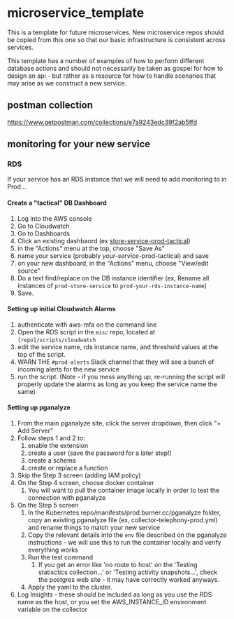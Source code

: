 # microservice_template
This is a template for future microservices. New microservice repos should be copied from this one so that our basic infrastructure is consistent across services.

This template has a number of examples of how to perform different database actions and should not necessarily be taken as gospel for how to design an api - but rather as a resource for how to handle scenarios that may arise as we construct a new service.  

## postman collection
https://www.getpostman.com/collections/e7a9243edc39f2ab5ffd

## monitoring for your new service
### RDS
If your service has an RDS instance that we will need to add monitoring to in Prod...
#### Create a "tactical" DB Dashboard
1. Log into the AWS console
2. Go to Cloudwatch
3. Go to Dashboards
4. Click an existing dashbaord (ex [store-service-prod-tactical](https://us-west-2.console.aws.amazon.com/cloudwatch/home?region=us-west-2#dashboards:name=store-service-prod-tactical))
5. in the "Actions" menu at the top, choose "Save As"
6. name your service (probably _your-service_-prod-tactical) and save
7. on your new dashboard, in the "Actions" menu, choose "View/edit source"
8. Do a text find/replace on the DB instance identifier (ex, Rename all instances of `prod-store-service` to `prod-your-rds-instance-name`)
9. Save.
#### Setting up initial Cloudwatch Alarms
1. authenticate with aws-mfa on the command line
2. Open the RDS script in the `misc` repo, located at `[repo]/scripts/cloudwatch`
3. edit the service name, rds instance name, and threshold values at the top of the script.
4. WARN THE `#prod-alerts` Slack channel that they will see a bunch of incoming alerts for the new service
5. run the script. (Note - if you mess anything up, re-running the script will properly update the alarms as long as you keep the service name the same)

#### Setting up pganalyze
1. From the main pganalyze site, click the server dropdown, then click "+ Add Server"
2. Follow steps 1 and 2 to:
    1. enable the extension
    2. create a user (save the password for a later step!)
    3. create a schema
    4. create or replace a function
3. Skip the Step 3 screen (adding IAM policy)
4. On the Step 4 screen, choose docker container
    1. You will want to pull the container image locally in order to test the connection with pganalyze
5. On the Step 5 screen
    1. In the Kubernetes repo/manifests/prod.burner.cc/pganalyze folder, copy an existing pganalyze file (ex, collector-telephony-prod.yml) and rename things to match your new service
    2. Copy the relevant details into the `env` file described on the pganalyze instructions - we will use this to run the container locally and verify everything works
    3. Run the test command
        1. If you get an error like 'no route to host' on the 'Testing statisctics collection...' or 'Testing activity snapshots...', check the postgres web site - it may have correctly worked anyways.
    4. Apply the yaml to the cluster.
6. Log Insights - these should be included as long as you use the RDS name as the host, or you set the AWS_INSTANCE_ID environment variable on the collector
